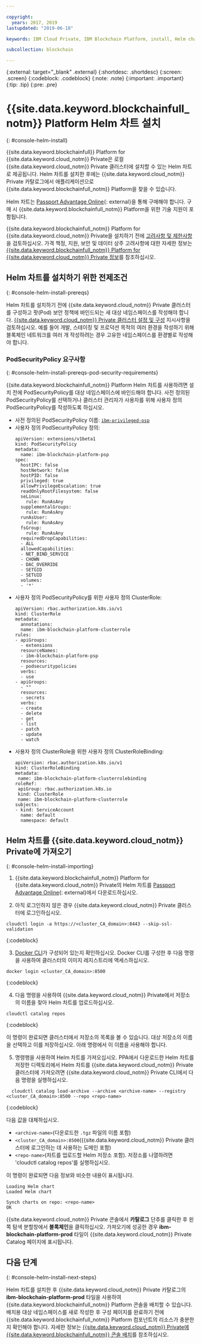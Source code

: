 ```yaml
---

copyright:
  years: 2017, 2019
lastupdated: "2019-06-18"

keywords: IBM Cloud Private, IBM Blockchain Platform, install, Helm chart, PodSecurityPolicy

subcollection: blockchain

---
```


{:external: target="_blank" .external}
{:shortdesc: .shortdesc}
{:screen: .screen}
{:codeblock: .codeblock}
{:note: .note}
{:important: .important}
{:tip: .tip}
{:pre: .pre}

# {{site.data.keyword.blockchainfull_notm}} Platform Helm 차트 설치
{: #console-helm-install}

{{site.data.keyword.blockchainfull}} Platform for {{site.data.keyword.cloud_notm}} Private은 로컬 {{site.data.keyword.cloud_notm}} Private 클러스터에 설치할 수 있는 Helm 차트로 제공됩니다. Helm 차트를 설치한 후에는 {{site.data.keyword.cloud_notm}} Private 카탈로그에서 애플리케이션으로 {{site.data.keyword.blockchainfull_notm}} Platform을 찾을 수 있습니다.

Helm 차트는 [Passport Advantage Online](https://www.ibm.com/software/passportadvantage/pao_customer.html){: external}을 통해 구매해야 합니다. 구매 시 {{site.data.keyword.blockchainfull_notm}} Platform을 위한 기술 지원이 포함됩니다.

{{site.data.keyword.blockchainfull_notm}} Platform for {{site.data.keyword.cloud_notm}} Private을 설치하기 전에 [고려사항 및 제한사항](/docs/services/blockchain/console-icp-about.html#console-icp-about-considerations)을 검토하십시오. 가격 책정, 지원, 보안 및 데이터 상주 고려사항에 대한 자세한 정보는 [{{site.data.keyword.blockchainfull_notm}} Platform for {{site.data.keyword.cloud_notm}} Private 정보](/docs/services/blockchain/console-icp-about.html#console-icp-about)를 참조하십시오. 

## Helm 차트를 설치하기 위한 전제조건
{: #console-helm-install-prereqs}

Helm 차트를 설치하기 전에 {{site.data.keyword.cloud_notm}} Private 클러스터를 구성하고 팟(Pod) 보안 정책에 바인드되는 새 대상 네임스페이스를 작성해야 합니다. [{{site.data.keyword.cloud_notm}} Private 클러스터 설정 및 구성](/docs/services/blockchain/ICP_console_setup.html#icp-console-setup) 지시사항을 검토하십시오. 예를 들어 개발, 스테이징 및 프로덕션 목적의 여러 환경을 작성하기 위해 블록체인 네트워크를 여러 개 작성하려는 경우 고유한 네임스페이스를 환경별로 작성해야 합니다. 

### PodSecurityPolicy 요구사항
{: #console-helm-install-prereqs-pod-security-requirements}

{{site.data.keyword.blockchainfull_notm}} Platform Helm 차트를 사용하려면 설치 전에 PodSecurityPolicy를 대상 네임스페이스에 바인드해야 합니다. 사전 정의된 PodSecurityPolicy를 선택하거나 클러스터 관리자가 사용자를 위해 사용자 정의 PodSecurityPolicy를 작성하도록 하십시오.
- 사전 정의된 PodSecurityPolicy 이름: [`ibm-privileged-psp`](https://ibm.biz/cpkspec-psp)
- 사용자 정의 PodSecurityPolicy 정의:
  ```
  apiVersion: extensions/v1beta1
  kind: PodSecurityPolicy
  metadata:
    name: ibm-blockchain-platform-psp
  spec:
    hostIPC: false
    hostNetwork: false
    hostPID: false
    privileged: true
    allowPrivilegeEscalation: true
    readOnlyRootFilesystem: false
    seLinux:
      rule: RunAsAny
    supplementalGroups:
      rule: RunAsAny
    runAsUser:
      rule: RunAsAny
    fsGroup:
      rule: RunAsAny
    requiredDropCapabilities:
    - ALL
    allowedCapabilities:
    - NET_BIND_SERVICE
    - CHOWN
    - DAC_OVERRIDE
    - SETGID
    - SETUID
    volumes:
    - '*'
  ```
- 사용자 정의 PodSecurityPolicy를 위한 사용자 정의 ClusterRole:
  ```
  apiVersion: rbac.authorization.k8s.io/v1
  kind: ClusterRole
  metadata:
    annotations:
    name: ibm-blockchain-platform-clusterrole
  rules:
  - apiGroups:
    - extensions
    resourceNames:
    - ibm-blockchain-platform-psp
    resources:
    - podsecuritypolicies
    verbs:
    - use
  - apiGroups:
    - ""
    resources:
    - secrets
    verbs:
    - create
    - delete
    - get
    - list
    - patch
    - update
    - watch
  ```
- 사용자 정의 ClusterRole을 위한 사용자 정의 ClusterRoleBinding:
  ```
  apiVersion: rbac.authorization.k8s.io/v1
  kind: ClusterRoleBinding
  metadata:
   name: ibm-blockchain-platform-clusterrolebinding
  roleRef:
   apiGroup: rbac.authorization.k8s.io
   kind: ClusterRole
   name: ibm-blockchain-platform-clusterrole
  subjects:
  - kind: ServiceAccount
    name: default
    namespace: default
  ```

## Helm 차트를 {{site.data.keyword.cloud_notm}} Private에 가져오기
{: #console-helm-install-importing}

1. {{site.data.keyword.blockchainfull_notm}} Platform for {{site.data.keyword.cloud_notm}} Private의 Helm 차트를 [Passport Advantage Online](https://www.ibm.com/software/passportadvantage/pao_customer.html){: external}에서 다운로드하십시오. 

2. 아직 로그인하지 않은 경우 {{site.data.keyword.cloud_notm}} Private 클러스터에 로그인하십시오.

  ```
  cloudctl login -a https://<cluster_CA_domain>:8443 --skip-ssl-validation
  ```
  {:codeblock}

3. [Docker CLI](https://www.ibm.com/support/knowledgecenter/SSBS6K_3.2.0/manage_images/configuring_docker_cli.html)가 구성되어 있는지 확인하십시오. Docker CLI를 구성한 후 다음 명령을 사용하여 클러스터의 이미지 레지스트리에 액세스하십시오.
  ```
  docker login <cluster_CA_domain>:8500
  ```
  {:codeblock}

4. 다음 명령을 사용하여 {{site.data.keyword.cloud_notm}} Private에서 저장소의 이름을 찾아 Helm 차트를 업로드하십시오.
  ```
  cloudctl catalog repos
  ```
  {:codeblock}

  이 명령이 완료되면 클러스터에서 저장소의 목록을 볼 수 있습니다. 대상 저장소의 이름을 선택하고 이를 저장하십시오. 아래 명령에서 이 이름을 사용해야 합니다.

5. 명령행을 사용하여 Helm 차트를 가져오십시오. PPA에서 다운로드한 Helm 차트를 저장한 디렉토리에서 Helm 차트를 {{site.data.keyword.cloud_notm}} Private 클러스터에 가져오려면 {{site.data.keyword.cloud_notm}} Private CLI에서 다음 명령을 실행하십시오.

  ```
    cloudctl catalog load-archive --archive <archive-name> --registry <cluster_CA_domain>:8500 --repo <repo-name>
  ```
  {:codeblock}

  다음 값을 대체하십시오.
  - `<archive-name>`(다운로드한 `.tgz` 파일의 이름 포함)
  - `<cluster_CA_domain>:8500`({{site.data.keyword.cloud_notm}} Private 클러스터에 로그인하는 데 사용하는 도메인 포함)
  - `<repo-name>`(차트를 업로드할 Helm 저장소 포함). 저장소를 나열하려면 'cloudctl catalog repos'를 실행하십시오.

  이 명령이 완료되면 다음 정보와 비슷한 내용이 표시됩니다.

  ```  
  Loading Helm chart
  Loaded Helm chart

  Synch charts on repo: <repo-name>
  OK
  ```  
  </details>

{{site.data.keyword.cloud_notm}} Private 콘솔에서 **카탈로그** 단추를 클릭한 후 왼쪽 탐색 분할창에서 **블록체인**을 클릭하십시오. 가져오기에 성공한 경우 **ibm-blockchain-platform-prod** 타일이 {{site.data.keyword.cloud_notm}} Private Catalog 페이지에 표시됩니다. 

## 다음 단계
{: #console-helm-install-next-steps}

Helm 차트를 설치한 후 {{site.data.keyword.cloud_notm}} Private 카탈로그의 **ibm-blockchain-platform-prod** 타일을 사용하여 {{site.data.keyword.blockchainfull_notm}} Platform 콘솔을 배치할 수 있습니다. 배치용 대상 네임스페이스를 새로 작성한 후 구성 페이지를 완료하기 전에 {{site.data.keyword.blockchainfull_notm}} Platform 컴포넌트의 리소스가 충분한지 확인해야 합니다. 자세한 정보는 [{{site.data.keyword.cloud_notm}} Private에 {{site.data.keyword.blockchainfull_notm}} 콘솔 배치](/docs/services/blockchain/howto/console-deploy-icp.html#console-deploy-icp)를 참조하십시오. 
